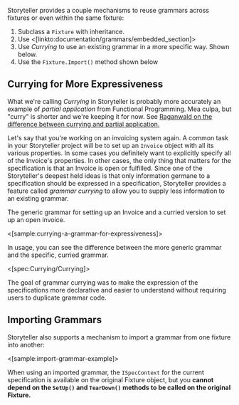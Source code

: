 <!--Title:Importing and Currying Grammars-->
<!--Url:reuse-->

Storyteller provides a couple mechanisms to reuse grammars across fixtures or even within the same fixture:

1. Subclass a `Fixture` with inheritance. 
1. Use <[linkto:documentation/grammars/embedded_section]>
1. Use _Currying_ to use an existing grammar in a more specific way. Shown below.
1. Use the `Fixture.Import()` method shown below



## Currying for More Expressiveness

<div class="alert alert-info" role="alert">What we're calling <i>Currying</i> in Storyteller is probably more accurately an example of <i>partial application</i> from Functional Programming. Mea culpa, but "curry" is shorter and we're keeping it for now. See <a href="http://raganwald.com/2013/03/07/currying-and-partial-application.html">Raganwald on the difference between currying and partial application.</a> </div>


Let's say that you're working on an invoicing system again. A common task in your Storyteller project will be to set up an `Invoice` object with all its various properties. In some cases you definitely want to explicitly specify all of the Invoice's properties. In other cases, the only thing that matters for the specification is that an Invoice is open or fulfilled. Since one of the Storyteller's deepest held ideas is that only information germane to a specification should be expressed in a specification, Storyteller provides a feature called _grammar currying_ to allow you to supply less information to an existing grammar.

The generic grammar for setting up an Invoice and a curried version to set up an open invoice.

<[sample:currying-a-grammar-for-expressiveness]>

In usage, you can see the difference between the more generic grammar and the specific, curried grammar. 

<[spec:Currying/Currying]>

The goal of grammar currying was to make the expression of the specifications more declarative and easier to understand without requiring users to duplicate grammar code.


## Importing Grammars

Storyteller also supports a mechanism to import a grammar from one fixture into another:

<[sample:import-grammar-example]>

When using an imported grammar, the `ISpecContext` for the current specification is available on the original Fixture object, but you **cannot depend on the `SetUp()` and `TearDown()` methods to be called on the original Fixture.**  